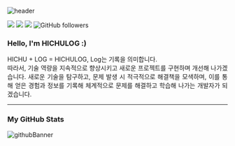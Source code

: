 ![header](https://capsule-render.vercel.app/api?type=venom&&color=0:2e80ec,100:D7E4FB&height=200&section=header&text=HICHULOG&fontSize=50&fontColor=222222&fontAlign=50)

<div align="justify" width="100%">
    <span>
    <a href="mailto:itchu92@gmail.com"><img src="https://img.shields.io/badge/itchu92@gmail.com-4C71F2?&logo=Gmail&logoColor=white"/></a>
    <a href="https://velog.io/@hichulog"><img src="https://img.shields.io/badge/hichu.log-20C997?logo=velog&logoColor=fff9f0&labelColor=20C997"/></a>
    </span>
    <span>
    <a href="https://hits.seeyoufarm.com"><img src="https://hits.seeyoufarm.com/api/count/incr/badge.svg?url=https%3A%2F%2Fgithub.com%2FHICHULOG&count_bg=%232E80EC&title_bg=%23222222&icon=&icon_color=%23D7E4FB&title=hits&edge_flat=false"/></a>
    <img alt="GitHub followers" src="https://img.shields.io/github/followers/HICHULOG">
    </span>
</div>

<div align="justify">
    <h3> Hello, I'm HICHULOG :) </h3>
    <p>
        HICHU + LOG = HICHULOG, Log는 기록을 의미합니다.
        <br>
        따라서, 기술 역량을 지속적으로 향상시키고 새로운 프로젝트를 구현하며 개선해 나가겠습니다. 
        새로운 기술을 탐구하고, 문제 발생 시 적극적으로 해결책을 모색하며, 이를 통해 얻은 경험과 정보를 기록해 체계적으로 문제를 해결하고 학습해 나가는 개발자가 되겠습니다. 
    </p>
</div>

---
### My GitHub Stats
![githubBanner](https://github-readme-stats.vercel.app/api?username=HICHULOG&show_icons=true)

<!--
**HICHULOG/HICHULOG** is a ✨ _special_ ✨ repository because its `README.md` (this file) appears on your GitHub profile.

Here are some ideas to get you started:

- 🔭 I’m currently working on ...
- 🌱 I’m currently learning ...
- 👯 I’m looking to collaborate on ...
- 🤔 I’m looking for help with ...
- 💬 Ask me about ...
- 📫 How to reach me: ...
- 😄 Pronouns: ...
- ⚡ Fun fact: ...
-->

